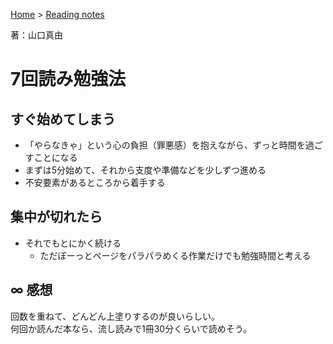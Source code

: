 <style>section h1 { color: #069; }</style>

[Home](/) > [Reading notes](/reading_notes/)

著：山口真由

7回読み勉強法
===

## すぐ始めてしまう

* 「やらなきゃ」という心の負担（罪悪感）を抱えながら、ずっと時間を過ごすことになる
* まずは5分始めて、それから支度や準備などを少しずつ進める
* 不安要素があるところから着手する

## 集中が切れたら

* それでもとにかく続ける
  * ただぼーっとページをパラパラめくる作業だけでも勉強時間と考える

## ∞ 感想

回数を重ねて、どんどん上塗りするのが良いらしい。<br>
何回か読んだ本なら、流し読みで1冊30分くらいで読めそう。
